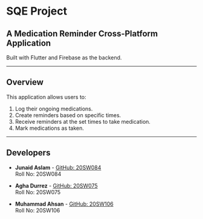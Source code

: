 # SQE Project

## A Medication Reminder Cross-Platform Application

Built with Flutter and Firebase as the backend.

---

## Overview

This application allows users to:

1. Log their ongoing medications.
2. Create reminders based on specific times.
3. Receive reminders at the set times to take medication.
4. Mark medications as taken.

---

## Developers

- **Junaid Aslam** - [GitHub: 20SW084](https://github.com/20sw084)  
  Roll No: 20SW084

- **Agha Durrez** - [GitHub: 20SW075](https://github.com/AghaDurrezKhan)  
  Roll No: 20SW075

- **Muhammad Ahsan** - [GitHub: 20SW106](https://github.com/20sw106)  
  Roll No: 20SW106
